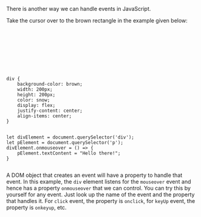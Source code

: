 There is another way we can handle
events in JavaScript.

Take the cursor over to the brown
rectangle in the example given below:

<Editor lang="javascript">
<code>
<panel lang="html">
<div>
    <p></p>
</div>
</panel>
<panel lang="css">
div {
    background-color: brown;
    width: 200px;
    height: 200px;
    color: snow;
    display: flex;
    justify-content: center;
    align-items: center;
}
</panel>
<panel lang="javascript">
let divElement = document.querySelector('div');
let pElement = document.querySelector('p');
divElement.onmouseover = () => {
    pElement.textContent = "Hello there!";
}
</panel>
</code>
</Editor>

A DOM object that creates an event
will have a property to handle that
event. In this example, the `div` element
listens for the `mouseover` event and
hence has a property `onmouseover` that
we can control. You can try this by yourself
for any event. Just look up the name of the
event and the property that handles it. For
`click` event, the property is `onclick`, for
`keyUp` event, the property is `onkeyup`, etc.
